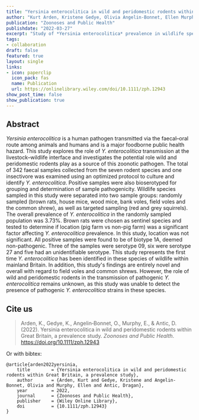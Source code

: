 ```yaml
---
title: "Yersinia enterocolitica in wild and peridomestic rodents within Great Britain, a prevalence study"
author: "Kurt Arden, Kristene Gedye, Olivia Angelin-Bonnet, Ellen Murphy, Dragan Antic"
publication: "Zoonoses and Public Health"
publishdate: "2022-03-27"
excerpt: "Study of *Yersinia enterocolitica* prevalence in wildlife species in Great Britain."
tags:
- collaboration
draft: false
featured: true
layout: single
links:
- icon: paperclip
  icon_pack: fas
  name: Publication
  url: https://onlinelibrary.wiley.com/doi/10.1111/zph.12943
show_post_time: false
show_publication: true
---
```


## Abstract

*Yersinia enterocolitica* is a human pathogen transmitted via the faecal–oral route among animals and humans and is a major foodborne public health hazard. This study explores the role of *Y. enterocolitica* transmission at the livestock–wildlife interface and investigates the potential role wild and peridomestic rodents play as a source of this zoonotic pathogen. The total of 342 faecal samples collected from the seven rodent species and one insectivore was examined using an optimized protocol to culture and identify *Y. enterocolitica*. Positive samples were also bioserotyped for grouping and determination of sample pathogenicity. Wildlife species sampled in this study were separated into two sample groups: randomly sampled (brown rats, house mice, wood mice, bank voles, field voles and the common shrew), as well as targeted sampling (red and grey squirrels). The overall prevalence of *Y. enterocolitica* in the randomly sampled population was 3.73%. Brown rats were chosen as sentinel species and tested to determine if location (pig farm vs non-pig farm) was a significant factor affecting *Y. enterocolitica* prevalence. In this study, location was not significant. All positive samples were found to be of biotype 1A, deemed non-pathogenic. Three of the samples were serotype 09, six were serotype 27 and five had an unidentifiable serotype. This study represents the first time *Y. enterocolitica* has been identified in these species of wildlife within mainland Britain. In addition, this study's findings are entirely novel and overall with regard to field voles and common shrews. However, the role of wild and peridomestic rodents in the transmission of pathogenic *Y. enterocolitica* remains unknown, as this study was unable to detect the presence of pathogenic *Y. enterocolitica* strains in these species.

## Cite us

> Arden, K., Gedye, K., Angelin‐Bonnet, O., Murphy, E., & Antic, D. (2022). Yersinia enterocolitica in wild and peridomestic rodents within Great Britain, a prevalence study. *Zoonoses and Public Health*. https://doi.org/10.1111/zph.12943

Or with bibtex:

```
@article{arden2022yersinia,
	title        = {Yersinia enterocolitica in wild and peridomestic rodents within Great Britain, a prevalence study},
	author       = {Arden, Kurt and Gedye, Kristene and Angelin-Bonnet, Olivia and Murphy, Ellen and Antic, Dragan},
	year         = 2022,
	journal      = {Zoonoses and Public Health},
	publisher    = {Wiley Online Library},
	doi          = {10.1111/zph.12943}
}

```
